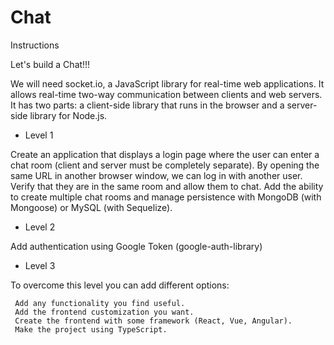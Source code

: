 # Chat

Instructions

Let's build a Chat!!!

We will need socket.io, a JavaScript library for real-time web applications. It allows real-time two-way communication between clients and web servers. It has two parts: a client-side library that runs in the browser and a server-side library for Node.js.

- Level 1

Create an application that displays a login page where the user can enter a chat room (client and server must be completely separate). By opening the same URL in another browser window, we can log in with another user. Verify that they are in the same room and allow them to chat. Add the ability to create multiple chat rooms and manage persistence with MongoDB (with Mongoose) or MySQL (with Sequelize).

- Level 2

Add authentication using Google Token (google-auth-library)

- Level 3

To overcome this level you can add different options:

     Add any functionality you find useful.
     Add the frontend customization you want.
     Create the frontend with some framework (React, Vue, Angular).
     Make the project using TypeScript.